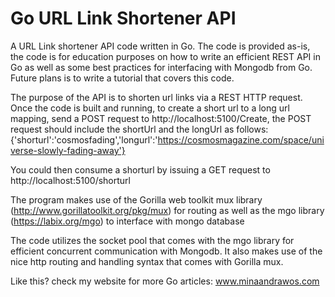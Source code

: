 # Go URL Link Shortener API
A URL Link shortener API code written in Go. The code is provided as-is, the code is for education purposes on how to write an efficient REST API in Go as well as some best practices for interfacing with Mongodb from Go. Future plans is to write a tutorial that covers this code.

The purpose of the API is to shorten url links via a REST HTTP request. 
Once the code is built and running, to create a short url to a long url mapping, send a POST request to http://localhost:5100/Create, the POST request should include the shortUrl and the longUrl as follows:
{'shorturl':'cosmosfading','longurl':'https://cosmosmagazine.com/space/universe-slowly-fading-away'}

You could then consume a shorturl by issuing a GET request to http://localhost:5100/shorturl

The program makes use of the Gorilla web toolkit mux library (http://www.gorillatoolkit.org/pkg/mux) for routing as well as the mgo library (https://labix.org/mgo) to interface with mongo database

The code utilizes the socket pool that comes with the mgo library for efficient concurrent communication with Mongodb. It also makes use of the nice http routing and handling syntax that comes with Gorilla mux.

Like this? check my website for more Go articles: www.minaandrawos.com
